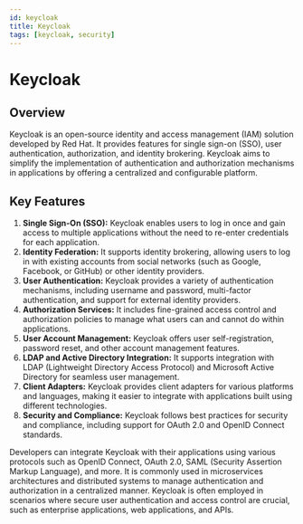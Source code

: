 ```yaml
---
id: keycloak
title: Keycloak
tags: [keycloak, security]
---
```


# Keycloak

## Overview

Keycloak is an open-source identity and access management (IAM) solution
developed by Red Hat. It provides features for single sign-on (SSO),
user authentication, authorization, and identity brokering. Keycloak
aims to simplify the implementation of authentication and authorization
mechanisms in applications by offering a centralized and configurable
platform.

## Key Features

1. **Single Sign-On (SSO):** Keycloak enables users to log in once and
    gain access to multiple applications without the need to re-enter
    credentials for each application.
2. **Identity Federation:** It supports identity brokering, allowing
    users to log in with existing accounts from social networks (such as
    Google, Facebook, or GitHub) or other identity providers.
3. **User Authentication:** Keycloak provides a variety of
    authentication mechanisms, including username and password,
    multi-factor authentication, and support for external identity
    providers.
4. **Authorization Services:** It includes fine-grained access control
    and authorization policies to manage what users can and cannot do
    within applications.
5. **User Account Management:** Keycloak offers user self-registration,
    password reset, and other account management features.
6. **LDAP and Active Directory Integration:** It supports integration
    with LDAP (Lightweight Directory Access Protocol) and Microsoft
    Active Directory for seamless user management.
7. **Client Adapters:** Keycloak provides client adapters for various
    platforms and languages, making it easier to integrate with
    applications built using different technologies.
8. **Security and Compliance:** Keycloak follows best practices for
    security and compliance, including support for OAuth 2.0 and OpenID
    Connect standards.

Developers can integrate Keycloak with their applications using various
protocols such as OpenID Connect, OAuth 2.0, SAML (Security Assertion
Markup Language), and more. It is commonly used in microservices
architectures and distributed systems to manage authentication and
authorization in a centralized manner. Keycloak is often employed in
scenarios where secure user authentication and access control are
crucial, such as enterprise applications, web applications, and APIs.
